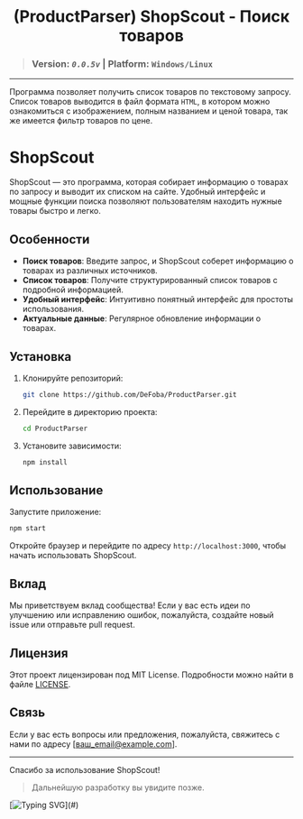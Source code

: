 <h1 align="center">(ProductParser)
ShopScout - Поиск товаров
</h1>

> ### Version: ***```0.0.5v```*** | Platform: ```Windows/Linux```

<hr>

Программа позволяет получить список товаров по текстовому запросу. Список товаров выводится в файл формата ```HTML```, в котором можно ознакомиться с изображением, полным названием и ценой товара, так же имеется фильтр товаров по цене.


<!-- ```markdown -->
# ShopScout

ShopScout — это программа, которая собирает информацию о товарах по запросу и выводит их списком на сайте. Удобный интерфейс и мощные функции поиска позволяют пользователям находить нужные товары быстро и легко.

## Особенности

- **Поиск товаров**: Введите запрос, и ShopScout соберет информацию о товарах из различных источников.
- **Список товаров**: Получите структурированный список товаров с подробной информацией.
- **Удобный интерфейс**: Интуитивно понятный интерфейс для простоты использования.
- **Актуальные данные**: Регулярное обновление информации о товарах.

## Установка

1. Клонируйте репозиторий:

   ```bash
   git clone https://github.com/DeFoba/ProductParser.git
   ```

2. Перейдите в директорию проекта:

   ```bash
   cd ProductParser
   ```

3. Установите зависимости:

   ```bash
   npm install
   ```

## Использование

Запустите приложение:

```bash
npm start
```

Откройте браузер и перейдите по адресу `http://localhost:3000`, чтобы начать использовать ShopScout.

## Вклад

Мы приветствуем вклад сообщества! Если у вас есть идеи по улучшению или исправлению ошибок, пожалуйста, создайте новый issue или отправьте pull request.

## Лицензия

Этот проект лицензирован под MIT License. Подробности можно найти в файле [LICENSE](LICENSE).

## Связь

Если у вас есть вопросы или предложения, пожалуйста, свяжитесь с нами по адресу [ваш_email@example.com].

---

Спасибо за использование ShopScout!

> Дальнейшую разработку вы увидите позже.

[![Typing SVG](https://readme-typing-svg.herokuapp.com?color=%2336BCF7&lines=Coming+soon...)](#)